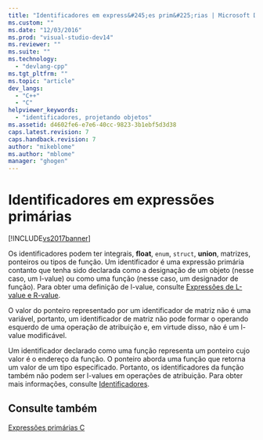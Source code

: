 ```yaml
---
title: "Identificadores em express&#245;es prim&#225;rias | Microsoft Docs"
ms.custom: ""
ms.date: "12/03/2016"
ms.prod: "visual-studio-dev14"
ms.reviewer: ""
ms.suite: ""
ms.technology: 
  - "devlang-cpp"
ms.tgt_pltfrm: ""
ms.topic: "article"
dev_langs: 
  - "C++"
  - "C"
helpviewer_keywords: 
  - "identificadores, projetando objetos"
ms.assetid: d4602fe6-e7e6-40cc-9823-3b1ebf5d3d38
caps.latest.revision: 7
caps.handback.revision: 7
author: "mikeblome"
ms.author: "mblome"
manager: "ghogen"
---
```

# Identificadores em express&#245;es prim&#225;rias
[!INCLUDE[vs2017banner](../assembler/inline/includes/vs2017banner.md)]

Os identificadores podem ter integrais, **float**, `enum`, `struct`, **union**, matrizes, ponteiros ou tipos de função.  Um identificador é uma expressão primária contanto que tenha sido declarada como a designação de um objeto \(nesse caso, um l\-value\) ou como uma função \(nesse caso, um designador de função\).  Para obter uma definição de l\-value, consulte [Expressões de L\-value e R\-value](../Topic/L-Value%20and%20R-Value%20Expressions.md).  
  
 O valor do ponteiro representado por um identificador de matriz não é uma variável, portanto, um identificador de matriz não pode formar o operando esquerdo de uma operação de atribuição e, em virtude disso, não é um l\-value modificável.  
  
 Um identificador declarado como uma função representa um ponteiro cujo valor é o endereço da função.  O ponteiro aborda uma função que retorna um valor de um tipo especificado.  Portanto, os identificadores da função também não podem ser l\-values em operações de atribuição.  Para obter mais informações, consulte [Identificadores](../c-language/c-identifiers.md).  
  
## Consulte também  
 [Expressões primárias C](../c-language/c-primary-expressions.md)